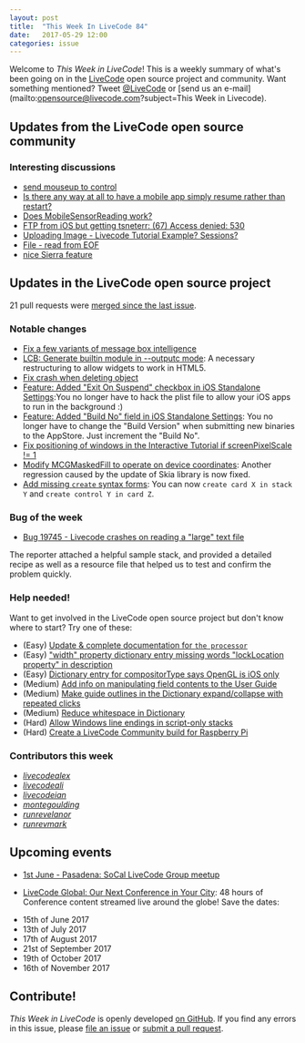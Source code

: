 ```yaml
---
layout: post
title:  "This Week In LiveCode 84"
date:   2017-05-29 12:00
categories: issue
---
```


Welcome to *This Week in LiveCode*!  This is a weekly summary of what's been
going on in the [LiveCode](https://livecode.com/) open source project and
community.  Want something mentioned?  Tweet
[@LiveCode](https://twitter.com/LiveCode) or
[send us an e-mail](mailto:opensource@livecode.com?subject=This Week in Livecode).

## Updates from the LiveCode open source community

<!---
### News & blog posts

- [LiveCode: an inside perspective from the outside](https://livecode.com/livecode-an-inside-perspective-from-the-outside/)
-->



### Interesting discussions

- [send mouseup to control](https://www.mail-archive.com/use-livecode@lists.runrev.com/msg85148.html)
- [Is there any way at all to have a mobile app simply resume rather than restart?](https://www.mail-archive.com/use-livecode@lists.runrev.com/msg85164.html)
- [Does MobileSensorReading work?](https://www.mail-archive.com/use-livecode@lists.runrev.com/msg85289.html)
- [FTP from iOS but getting tsneterr: (67) Access denied: 530](https://www.mail-archive.com/use-livecode@lists.runrev.com/msg85265.html)
- [Uploading Image - Livecode Tutorial Example? Sessions?](https://www.mail-archive.com/use-livecode@lists.runrev.com/msg85294.html)
- [File - read from EOF](https://www.mail-archive.com/use-livecode@lists.runrev.com/msg85324.html)
- [nice Sierra feature](https://www.mail-archive.com/use-livecode@lists.runrev.com/msg85335.html)

  
## Updates in the LiveCode open source project

21 pull requests were [merged since the last issue](https://github.com/search?utf8=✓&q=org%3Alivecode+is%3Apublic+is%3Apr+is%3Amerged+merged%3A2017-05-24..2017-05-28&type=Issues).


<!---
### New LiveCode releases

- [LiveCode 8.1.4-rc-2](https://downloads.livecode.com/livecode/#8_1_4)
-->


### Notable changes

- [Fix a few variants of message box intelligence](https://github.com/livecode/livecode-ide/pull/1598)
- [LCB: Generate builtin module in --outputc mode](https://github.com/livecode/livecode/pull/5520): A necessary restructuring to allow widgets to work in HTML5.
- [Fix crash when deleting object](https://github.com/livecode/livecode/pull/5517)
- [Feature: Added "Exit On Suspend" checkbox in iOS Standalone Settings](https://github.com/livecode/livecode-ide/pull/1596):You no longer have to hack the plist file to allow your iOS apps to run in the background :)
- [Feature: Added "Build No" field in iOS Standalone Settings](https://github.com/livecode/livecode-ide/pull/1595): You no longer have to change the "Build Version" when submitting new binaries to the AppStore. Just increment the "Build No".
- [Fix positioning of windows in the Interactive Tutorial if screenPixelScale != 1](https://github.com/livecode/livecode-ide/pull/1594)
- [Modify MCGMaskedFill to operate on device coordinates](https://github.com/livecode/livecode/pull/5483): Another regression caused by the update of Skia library is now fixed.
- [Add missing `create` syntax forms](https://github.com/livecode/livecode/pull/5478): You can now `create card X in stack Y` and `create control Y in card Z`.

### Bug of the week

- [Bug 19745 - Livecode crashes on reading a "large" text file](http://quality.livecode.com/show_bug.cgi?id=19745)

The reporter attached a helpful sample stack, and provided a detailed recipe as well as a resource file that helped us to test and confirm the problem quickly. 

### Help needed!

Want to get involved in the LiveCode open source project but don't know where
to start?  Try one of these:

- (Easy) [Update & complete documentation for `the processor`](http://quality.livecode.com/show_bug.cgi?id=17974)
- (Easy) ["width" property dictionary entry missing words "lockLocation property" in description](http://quality.livecode.com/show_bug.cgi?id=19727)
- (Easy) [Dictionary entry for compositorType says OpenGL is iOS only](http://quality.livecode.com/show_bug.cgi?id=19496)
- (Medium) [Add info on manipulating field contents to the User Guide](http://quality.livecode.com/show_bug.cgi?id=18990)
- (Medium) [Make guide outlines in the Dictionary expand/collapse with repeated clicks](http://quality.livecode.com/show_bug.cgi?id=18184)
- (Medium) [Reduce whitespace in Dictionary](http://quality.livecode.com/show_bug.cgi?id=18278)
- (Hard) [Allow Windows line endings in script-only stacks](http://quality.livecode.com/show_bug.cgi?id=17810)
- (Hard) [Create a LiveCode Community build for Raspberry Pi](http://forums.livecode.com/viewtopic.php?f=76&t=27912)

### Contributors this week

- *[livecodealex](https://github.com/livecodealex)*
- *[livecodeali](https://github.com/livecodeali)*
- *[livecodeian](https://github.com/livecodeian)*
- *[montegoulding](https://github.com/montegoulding)*
- *[runrevelanor](https://github.com/runrevelanor)*
- *[runrevmark](https://github.com/runrevmark)*


<!---
## Other LiveCode News

This section brings you other interesting news from across the LiveCode universe over the last week. This section may include non OSS projects.

-->


## Upcoming events

* [1st June - Pasadena: SoCal LiveCode Group meetup](http://forums.livecode.com/viewtopic.php?f=50&t=29292)

* [LiveCode Global: Our Next Conference in Your City](https://livecode.com/livecode-global-our-next-conference-in-your-city/): 48 hours of Conference content streamed live around the globe! Save the dates:

- 15th of June 2017
- 13th of July 2017
- 17th of August 2017
- 21st of September 2017
- 19th of October 2017
- 16th of November 2017


## Contribute!

*This Week in LiveCode* is openly developed
[on GitHub](https://github.com/livecode/this-week-in-livecode).
If you find any errors in this issue, please
[file an issue](https://github.com/livecode/this-week-in-livecode/issues) or
[submit a pull request](https://github.com/livecode/this-week-in-livecode/pulls).
